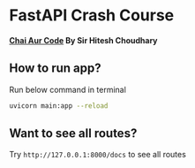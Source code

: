 # FastAPI Crash Course

#### [Chai Aur Code](https://www.youtube.com/watch?v=foGklduxhM0) By Sir Hitesh Choudhary

## How to run app?

Run below command in terminal

```bash
uvicorn main:app --reload
```

## Want to see all routes?

Try `http://127.0.0.1:8000/docs` to see all routes
